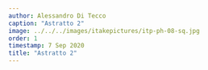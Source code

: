 ```yaml
---
author: Alessandro Di Tecco
caption: "Astratto 2"
image: ../../../images/itakepictures/itp-ph-08-sq.jpg
order: 1
timestamp: 7 Sep 2020
title: "Astratto 2"
---
```

